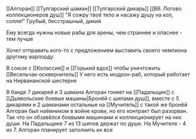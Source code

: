 [[Алгоран]]
[[Тулгарский шаман]]
[[Тулгарский дикарь]]
[[B6. Логово коллекционеров душ]]
"Я сожру твоё тело и насажу душу на кол, сопля!"
Грубый, бесстрашный, дикий

Ему всегда нужны новые рабы для арены, чем страннее и опаснее - тем лучше

Хочет отправить кого-то с предложением выставить своего чемпиона другому варлорду.

В союзе с [[Колассия]] и [[Горький вдох]] чтобы уничтожить [[Весельчак-осквернитель]]
У него есть модрон-раб, который работает на Нирвананской шестерне

В банде 7 дикарей и 3 шамана
Алгоран гоняет на [[Падальщик]] с [[Дьявольские боевые машины|Бронёй с шипами душ]], вместе с 5 дикарями и 2 шаманами
остальные на [[Мучитель]] с такой же бронёй
Алгоран был наёмником в войне крови, но его контракт был разорван. Так что он обзавёлся боевыми машинами и коллекционирует на них души. На Падальщике 7 из 13 шипов держат по душе. На Мучителе - 4 из 7. Алгоран планирует заполнить их все
